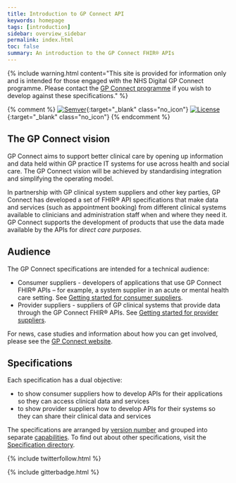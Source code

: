 ```yaml
---
title: Introduction to GP Connect API
keywords: homepage
tags: [introduction]
sidebar: overview_sidebar
permalink: index.html
toc: false
summary: An introduction to the GP Connect FHIR® APIs
---
```


{% include warning.html content="This site is provided for information only and is intended for those engaged with the NHS Digital GP Connect programme. Please contact the [GP Connect programme](support_communications.html) if you wish to develop against these specifications." %}

{% comment %}
[![Semver](http://img.shields.io/badge/semver-2.0.0-yellow.svg)](http://semver.org/spec/v2.0.0.html){:target="_blank" class="no_icon"} [![License](http://img.shields.io/:license-apache2-blue.svg)](http://www.apache.org/licenses/LICENSE-2.0.html){:target="_blank" class="no_icon"} 
{% endcomment %}

## The GP Connect vision ##

GP Connect aims to support better clinical care by opening up information and data held within GP practice IT systems for use across health and social care. The GP Connect vision will be achieved by standardising integration and simplifying the operating model.


<object type="image/svg+xml" data="images/overview/GP_Connect_overview.svg" style="max-width:100%;max-height:100%;display:block;margin: 0 auto;" alt="Diagram showing data flow between organisations and clinical systems"></object>
                                                                                                                                            
In partnership with GP clinical system suppliers and other key parties, GP Connect has developed a set of FHIR&reg; API specifications that make data and services (such as appointment booking) from different clinical systems available to clinicians and administration staff when and where they need it. GP Connect supports the development of products that use the data made available by the APIs for *direct care purposes*.

## Audience ##
The GP Connect specifications are intended for a technical audience:

* Consumer suppliers - developers of applications that use GP Connect FHIR® APIs – for example, a system supplier in an acute or mental health care setting. See [Getting started for consumer suppliers](overview_getting_started_consumers.html).
* Provider suppliers - suppliers of GP clinical systems that provide data through the GP Connect FHIR® APIs. See [Getting started for provider suppliers](overview_getting_started_providers.html).

For news, case studies and information about how you can get involved, please see the [GP Connect website](https://digital.nhs.uk/services/gp-connect).

## Specifications ##
Each specification has a dual objective:
 
* to show consumer suppliers how to develop APIs for their applications so they can access clinical data and services
* to show provider suppliers how to develop APIs for their systems so they can share their clinical data and services

The specifications are arranged by [version number](design_product_versioning.html) and grouped into separate [capabilities](overview_priority_capabilities.html). To find out about other specifications, visit the [Specification directory](https://digital.nhs.uk/services/gp-connect/gp-connect-specifications-for-developers).

{% include twitterfollow.html %}

{% include gitterbadge.html %}
